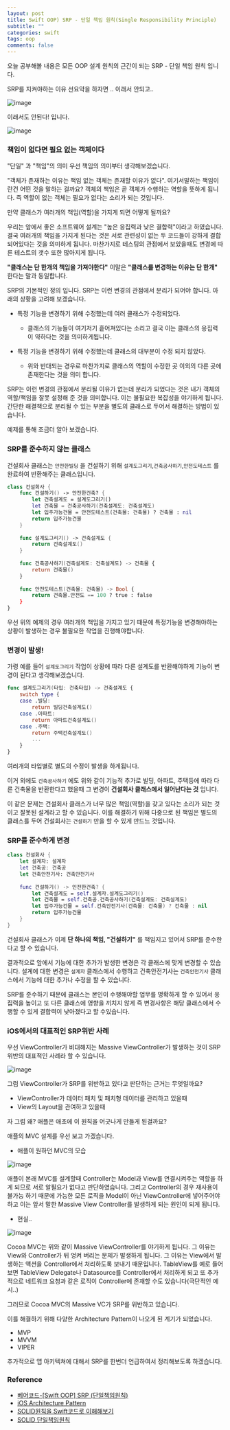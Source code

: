 ```yaml
---
layout: post
title: Swift OOP) SRP - 단일 책임 원칙(Single Responsibility Principle)
subtitle: ""
categories: swift
tags: oop
comments: false
---
```



오늘 공부해볼 내용은 모든 OOP 설계 원칙의 근간이 되는 SRP - 단일 책임 원칙 입니다.

SRP를 지켜야하는 이유 선요약을 하자면 .. 이래서 안되고..

![image](https://user-images.githubusercontent.com/33486820/84513548-8de08f00-ad04-11ea-9ee7-c90e657f1a6a.png)

이래서도 안된다! 입니다.

![image](https://user-images.githubusercontent.com/33486820/84513627-ad77b780-ad04-11ea-92e4-e5bb930bd464.png)



### 책임이 없다면 필요 없는 객체이다

"단일" 과 "책임"의 의미 우선 책임의 의미부터 생각해보겠습니다.

"객체가 존재하는 이유는 책임 없는 객체는 존재할 이유가 없다". 여기서말하는 책임이란건 어떤 것을 말하는 걸까요? 객체의 책임은 곧 객체가 수행하는 역할을 뜻하게 됩니다. 즉 역할이 없는 객체는 필요가 없다는 소리가 되는 것입니다. 

만약 클래스가 여러개의 책임(역할)을 가지게 되면 어떻게 될까요?

우리는 앞에서 좋은 소프트웨어 설계는 "높은 응집력과 낮은 결합력"이라고 하였습니다. 결국 여러개의 책임을 가지게 된다는 것은 서로 관련성이 없는 두 코드들이 강하게 결합되어있다는 것을 의미하게 됩니다. 마찬가지로 테스팅의 관점에서 보았을때도 변경에 따른 테스트의 갯수 또한 많아지게 됩니다.

**"클래스는 단 한개의 책임을 가져야한다"** 이말은 **"클래스를 변경하는 이유는 단 한개"** 한다는 말과 동일합니다.

SRP의 기본적인 정의 입니다. SRP는 이런 변경의 관점에서 분리가 되어야 합니다. 아래의 상황을 고려해 보겠습니다.

- 특정 기능을 변경하기 위해 수정했는데 여러 클래스가 수정되었다.
  - 클래스의 기능들이 여기저기 흩어져있다는 소리고 결국 이는 클래스의 응집력이 약하다는 것을 의미하게됩니다.

- 특정 기능을 변경하기 위해 수정했는데 클래스의 대부분이 수정 되지 않았다.
  - 위와 반대되는 경우로 마찬가지로 클래스의 역할이 수정한 곳 이외의 다른 곳에 존재한다는 것을 의미 합니다.



SRP는 이런 변경의 관점에서 분리될 이유가 없는데 분리가 되었다는 것은 내가 객체의 역할/책임을 잘못 설정해  준 것을 의미합니다. 이는 불필요한 복잡성을 야기하게 됩니다. 간단한 해결책으로 분리될 수 있는 부분을 별도의 클래스로 두어서 해결하는 방법이 있습니다. 

예제를 통해 조금더 알아 보겠습니다.



### SRP를 준수하지 않는 클래스

건설회사 클래스는 `안전한빌딩` 을 건설하기 위해 `설계도그리기`,`건축공사하기`,`안전도테스트` 를 완료하여 반환해주는 클래스입니다.

```swift
class 건설회사 {
    func 건설하기() -> 안전한건축? {
        let 건축설계도 = 설계도그리기()
        let 건축물 = 건축공사하기(건축설계도: 건축설계도)
        let 입주가능건물 = 안전도테스트(건축물: 건축물) ? 건축물 : nil
        return 입주가능건물
    }
    
    func 설계도그리기() -> 건축설계도 {
        return 건축설계도()
    }
    
    func 건축공사하기(건축설계도: 건축설계도) -> 건축물 {
        return 건축물()
    }
    
    func 안전도테스트(건축물: 건축물) -> Bool {
        return 건축물.안전도 == 100 ? true : false
    }
}
```

우선 위의 예제의 경우 여러개의 책임을 가지고 있기 때문에 특정기능을 변경해야하는 상황이 발생하는 경우 불필요한 작업을 진행해야합니다.



### 변경이 발생!

가령 예를 들어 `설계도그리기` 작업이 상황에 따라 다른 설계도를 반환해야하게 기능이 변경이 된다고 생각해보겠습니다. 

```swift
func 설계도그리기(타입: 건축타입) -> 건축설계도 {
    switch type {
    case .빌딩:
        return 빌딩건축설계도()
    case .아파트:
        return 아파트건축설계도()
    case .주택:
        return 주택건축설계도()
        ...
    }
}
```

여러개의 타입별로 별도의 수정이 발생을 하게됩니다. 

이거 외에도 `건축공사하기` 에도 위와 같이 기능적 추가로 빌딩, 아파트, 주택등에 따라 다른 건축물을 반환한다고 했을때 그 변경이 **건설회사 클래스에서 일어난다는 것** 입니다.

이 같은 문제는 건설회사 클래스가 너무 많은 책임(역할)을 갖고 있다는 소리가 되는 것이고 잘못된 설계라고 할 수 있습니다. 이를 해결하기 위해 다중으로 된 책임은 별도의 클래스를 두어 건설회사는 `건설하기` 만을 할 수 있게 만드느 것입니다.



### SRP를 준수하게 변경

```swift
class 건설회사 {
    let 설계자: 설계자
    let 건축공: 건축공
    let 건축안전기사: 건축안전기사
    
    func 건설하기() -> 인전한건축? {
        let 건축설계도 = self.설계자.설계도그리기()
        let 건축물 = self.건축공.건축공사하기(건축설계도: 건축설계도)
        let 입주가능건물 = self.건축안전기사(건축물: 건축물) ? 건축물 : nil
        return 입주가능건물
    }
}
```

건설회사 클래스가 이제 **단 하나의  책임, "건설하기"** 를 책임지고 있어서 SRP를 준수한다고 할 수 있습니다.

결과적으로 앞에서 기능에 대한 추가가 발생한 변경은 각 클래스에 맞게 변경할 수 있습니다. 설계에 대한 변경은 `설계자` 클래스에서 수행하고 건축안전기사는 `건축안전기사` 클래스에서 기능에 대한 추가나 수정을 할 수 있습니다.

SRP를 준수하기 때문에 클래스는 본인이 수행해야할 업무를 명확하게 할 수 있어서 응집력을 높이고 또 다른 클래스에 영향을 끼치지 않게 즉 변경사항은 해당 클래스에서 수행할 수 있게 결합력이 낮아졌다고 할 수있습니다. 



### iOS에서의 대표적인 SRP위반 사례

우선 ViewController가 비대해지는 Massive ViewController가 발생하는 것이 SRP위반의 대표적인 사례라 할 수 있습니다. 

![image](https://user-images.githubusercontent.com/33486820/84510187-c5007180-acff-11ea-8aec-6e43f8ec4170.png)

그럼 ViewController가 SRP를 위반하고 있다고 판단하는 근거는 무엇일까요?

- ViewController가 데이터 패치 및 패치형 데이터를 관리하고 있을때
- View의 Layout을 관여하고 있을때 



자 그럼 왜? 애플은 애초에 이 원칙을 어긋나게 만들게 된걸까요? 

애플의 MVC 설계를 우선 보고 가겠습니다.

- 애플이 원하던 MVC의 모습

![image](https://user-images.githubusercontent.com/33486820/84512396-e2830a80-ad02-11ea-8885-06545eb7b378.png)

애플이 본래 MVC를 설계할때 Controller는 Model과 View를 연결시켜주는 역할을 하게 되므로 서로 알필요가 없다고 판단하였습니다. 그리고 Controller의 경우 재사용이 불가능 하기 때문에 가능한 모든 로직을 Model이 아닌 ViewController에 넣어주어야 하고 이는 앞서 말한 Massive View Controller를 발생하게 되는 원인이 되게 됩니다. 

- 현실..

![image](https://user-images.githubusercontent.com/33486820/84514488-0eec5600-ad06-11ea-989f-07cfd3fa7e35.png)


Cocoa MVC는 위와 같이 Massive ViewController를 야기하게 됩니다. 그 이유는 View와 Controller가 뒤 엉켜 버리는 문제가 발생하게 됩니다. 그 이유는 View에서 발생하는 액션을 Controller에서 처리하도록 보내기 때문입니다. TableView를 예로 들어보면 TableView Delegate나 Datasource를 Controller에서 처리하게 되고 또 추가적으로 네트워크 요청과 같은 로직이 Controller에 존재할 수도 있습니다(극단적인 예시..)

그러므로 Cocoa MVC의 Massive VC가 SRP를 위반하고 있습니다. 

이를 해결하기 위해 다양한 Architecture Pattern이 나오게 된 계기가 되었습니다.

- MVP
- MVVM
- VIPER



추가적으로 앱 아키텍쳐에 대해서 SRP를 한번더 언급하여서 정리해보도록 하겠습니다.



### Reference

- [베어코드-[Swift OOP] SRP (단일책임원칙)](https://www.youtube.com/watch?v=sLTdtSJXNoQ)
- [iOS Architecture Pattern](https://wlaxhrl.tistory.com/80)
- [SOLID원칙을 Swift코드로 이해해보기](https://wlaxhrl.tistory.com/80)
- [SOLID 단일책임원칙](https://code.tutsplus.com/ko/tutorials/solid-part-1-the-single-responsibility-principle--net-36074)



